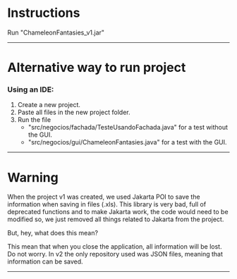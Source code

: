 # Instructions

  Run "ChameleonFantasies_v1.jar"

---
# Alternative way to run project
### Using an IDE:

  1. Create a new project.
  2. Paste all files in the new project folder.
  3. Run the file
     * "src/negocios/fachada/TesteUsandoFachada.java" for a test without the GUI.
     * "src/negocios/gui/ChameleonFantasies.java" for a test with the GUI.

---
# Warning

  When the project v1 was created, we used Jakarta POI to save the information when saving in files (.xls). This library is very bad, full of deprecated functions and to make Jakarta work, the code would need to be modified so, we just removed all things related to Jakarta from the project.

  But, hey, what does this mean?

  This mean that when you close the application, all information will be lost. Do not worry. In v2 the only repository used was JSON files, meaning that information can be saved.

---